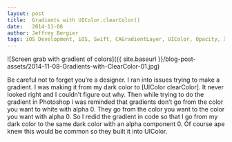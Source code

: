 ```yaml
---
layout: post
title:  Gradients with UIColor.clearColor()
date:   2014-11-08
author: Jeffrey Bergier
tags: iOS Development, iOS, Swift, CAGradientLayer, UIColor, Opacity, Xcode
---
```


![Screen grab with gradient of colors]({{ site.baseurl }}/blog-post-assets/2014-11-08-Gradients-with-ClearColor-01.jpg)

Be careful not to forget you’re a designer. I ran into issues trying to make a gradient. I was making it from my dark color to [UIColor clearColor]. It never looked right and I couldn’t figure out why. Then while trying to do the gradient in Photoshop i was reminded that gradients don’t go from the color you want to white with alpha 0. They go from the color you want to the color you want with alpha 0. So I redid the gradient in code so that I go from my dark color to the same dark color with an alpha component 0. Of course ape knew this would be common so they built it into UIColor.